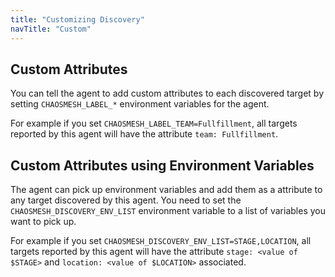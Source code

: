 ```yaml
---
title: "Customizing Discovery"
navTitle: "Custom"
---
```


## Custom Attributes

You can tell the agent to add custom attributes to each discovered target by setting `CHAOSMESH_LABEL_*` environment variables for the agent.

For example if you set `CHAOSMESH_LABEL_TEAM=Fullfillment`, all targets reported by this agent will have the attribute `team: Fullfillment`.

## Custom Attributes using Environment Variables

The agent can pick up environment variables and add them as a attribute to any target discovered by this agent.
You need to set the `CHAOSMESH_DISCOVERY_ENV_LIST` environment variable to a list of variables you want to pick up.

For example if you set `CHAOSMESH_DISCOVERY_ENV_LIST=STAGE,LOCATION`, all targets reported by this agent will have the attribute `stage: <value of $STAGE>` and `location: <value of $LOCATION>` associated.



